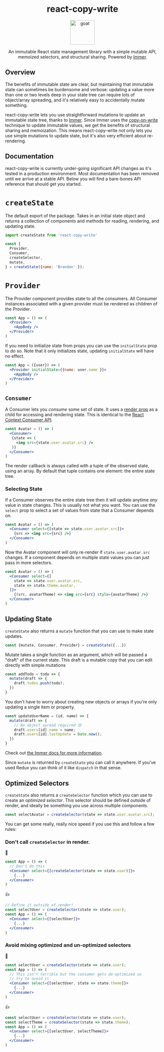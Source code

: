 <div align="center">
<h1>react-copy-write</h1>

<a href="https://emojipedia.org/writing-hand/">
<img height="80" width="80" alt="goat" src="https://emojipedia-us.s3.amazonaws.com/thumbs/240/twitter/131/writing-hand_270d.png" />
</a>

An immutable React state management library with a simple mutable API, memoized selectors, and structural sharing. Powered by [Immer](https://github.com/mweststrate/immer).

</div>

## Overview

The benefits of immutable state are clear, but maintaining that immutable state can sometimes be burdensome and verbose: updating a value more than one or two levels deep in your state tree can require lots of object/array spreading, and it's relatively easy to accidentally mutate something.

react-copy-write lets you use straightforward mutations to update an immutable state tree, thanks to [Immer](https://github.com/mweststrate/immer). Since Immer uses the [copy-on-write](https://en.wikipedia.org/wiki/Copy-on-write) technique to update immutable values, we get the benefits of structural sharing and memoization. This means react-copy-write not only lets you use simple mutations to update state, but it's also very efficient about re-rendering.

## Documentation

react-copy-write is currently under-going significant API changes as it's tested in a production environment. Most documentation has been removed until we arrive at a stable API. Below you will find a bare-bones API reference that should get you started.


# `createState`

The default export of the package. Takes in an initial state object and returns a collection of components and methods for reading, rendering, and updating state.


```jsx
import createState from 'react-copy-write'

const {
  Provider,
  Consumer,
  createSelector,
  mutate,
} = createState({name: 'Brandon' });
```

# `Provider`

The Provider component provides state to all the consumers. All Consumer instances associated with a given provider must be rendered as children of the Provider.

```jsx
const App = () => (
  <Provider>
    <AppBody />
  </Provider>
)
```

If you need to initialize state from props you can use the `initialState` prop to do so. Note that it only initializes state, updating `initialState` will have no effect.

```jsx
const App = ({user}) => (
  <Provider initialState={{name: user.name }}>
    <AppBody />
  </Provider>
)
```


## `Consumer`

A Consumer lets you _consume_ some set of state. It uses a [render prop](https://reactjs.org/docs/render-props.html#use-render-props-for-cross-cutting-concerns) as a child for accessing and rendering state. This is identical to the [React Context Consumer API](https://reactjs.org/docs/context.html#consumer).

```jsx
const Avatar = () => (
  <Consumer>
   {state => (
     <img src={state.user.avatar.src} />
   )}
  </Consumer>
)
```

The render callback is always called with a tuple of the observed state, using an array. By default that tuple contains one element: the entire state tree.

### Selecting State

If a Consumer observes the entire state tree then it will update anytime _any_ value in state changes. This is usually not what you want. You can use the `select` prop to select a set of values from state that a Consumer depends on.

```jsx
const Avatar = () => (
  <Consumer select={[state => state.user.avatar.src]}>
    {src => <img src={src} />}
  </Consumer>
)
```

Now the Avatar component will only re-render if `state.user.avatar.src` changes. If a component depends on multiple state values you can just pass in more selectors.

```jsx
const Avatar = () => (
  <Consumer select={[
    state => state.user.avatar.src,
    state => state.theme.avatar,
  ]}>
    {(src, avatarTheme) => <img src={src} style={avatarTheme} />}
  </Consumer>
)
```

## Updating State

`createState` also returns a `mutate` function that you can use to make state updates.

```js
const {mutate, Consumer, Provider} = createState({...})
```

Mutate takes a single function as an argument, which will be passed a "draft" of the current state. This draft is a mutable copy that you can edit directly with simple mutations

```js
const addTodo = todo => {
  mutate(draft => {
    draft.todos.push(todo);
  })
}
```

You don't have to worry about creating new objects or arrays if you're only updating a single item or property. 

```js
const updateUserName = (id, name) => {
  mutate(draft => {
    // No object spread required 😍
    draft.users[id].name = name;
    draft.users[id].lastUpdate = Date.now();
  })
}
```

Check out [the Immer docs for more information](https://github.com/mweststrate/immer).

Since `mutate` is returned by `createState` you can call it anywhere. If you've used Redux you can think of it like `dispatch` in that sense.


## Optimized Selectors

`createState` also returns a `createSelector` function which you can use to create an _optimized selector_. This selector should be defined outside of render, and ideally be something you use across multiple components.

```jsx
const selectAvatar = createSelector(state => state.user.avatar.src);
```

You can get some really, really nice speed if you use this and follow a few rules:

### Don't call `createSelector` in render.


🚫
```jsx
const App = () => (
  // Don't do this 
  <Consumer select={[createSelector(state => state.user)]}>
    {...}
  </Consumer>
)
```

👍
```jsx
// Define it outside of render!
const selectUser = createSelector(state => state.user);
const App = () => (
  <Consumer select={[selectUser]}>
    {...}
  </Consumer>
)
```

### Avoid mixing optimized and un-optimized selectors

🚫
```jsx
const selectUser = createSelector(state => state.user);
const App = () => (
  // This isn't terrible but the consumer gets de-optimized so
  // try to avoid it
  <Consumer select={[selectUser, state => state.theme]}>
    {...}
  </Consumer>
)
```

👍
```jsx
const selectUser = createSelector(state => state.user);
const selectTheme = createSelector(state => state.theme);
const App = () => (
  <Consumer select={[selectUser, selectTheme]}>
    {...}
  </Consumer>
)
```


